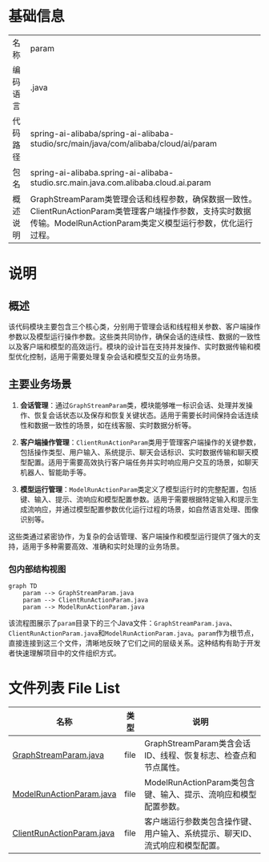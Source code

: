 # 基础信息

|      |      |
|------|------|
| 名称 | param |
| 编码语言 | .java |
| 代码路径 | spring-ai-alibaba/spring-ai-alibaba-studio/src/main/java/com/alibaba/cloud/ai/param |
| 包名 | spring-ai-alibaba.spring-ai-alibaba-studio.src.main.java.com.alibaba.cloud.ai.param |
| 概述说明 | GraphStreamParam类管理会话和线程参数，确保数据一致性。ClientRunActionParam类管理客户端操作参数，支持实时数据传输。ModelRunActionParam类定义模型运行参数，优化运行过程。 |

# 说明

## 概述
该代码模块主要包含三个核心类，分别用于管理会话和线程相关参数、客户端操作参数以及模型运行操作参数。这些类共同协作，确保会话的连续性、数据的一致性以及客户端和模型的高效运行。模块的设计旨在支持并发操作、实时数据传输和模型优化控制，适用于需要处理复杂会话和模型交互的业务场景。

## 主要业务场景
1. **会话管理**：通过`GraphStreamParam`类，模块能够唯一标识会话、处理并发操作、恢复会话状态以及保存和恢复关键状态。适用于需要长时间保持会话连续性和数据一致性的场景，如在线客服、实时数据分析等。
  
2. **客户端操作管理**：`ClientRunActionParam`类用于管理客户端操作的关键参数，包括操作类型、用户输入、系统提示、聊天会话标识、实时数据传输和聊天模型配置。适用于需要高效执行客户端任务并实时响应用户交互的场景，如聊天机器人、智能助手等。

3. **模型运行管理**：`ModelRunActionParam`类定义了模型运行时的完整配置，包括键、输入、提示、流响应和模型配置参数。适用于需要根据特定输入和提示生成流响应，并通过模型配置参数优化运行过程的场景，如自然语言处理、图像识别等。

这些类通过紧密协作，为复杂的会话管理、客户端操作和模型运行提供了强大的支持，适用于多种需要高效、准确和实时处理的业务场景。


### 包内部结构视图

```mermaid
graph TD
    param --> GraphStreamParam.java
    param --> ClientRunActionParam.java
    param --> ModelRunActionParam.java
```

该流程图展示了`param`目录下的三个Java文件：`GraphStreamParam.java`、`ClientRunActionParam.java`和`ModelRunActionParam.java`。`param`作为根节点，直接连接到这三个文件，清晰地反映了它们之间的层级关系。这种结构有助于开发者快速理解项目中的文件组织方式。

# 文件列表 File List

| 名称   | 类型  | 说明 |
|-------|------|-------------|
| [GraphStreamParam.java](GraphStreamParam.md) | file | GraphStreamParam类含会话ID、线程、恢复标志、检查点和节点属性。 |
| [ModelRunActionParam.java](ModelRunActionParam.md) | file | ModelRunActionParam类包含键、输入、提示、流响应和模型配置参数。 |
| [ClientRunActionParam.java](ClientRunActionParam.md) | file | 客户端运行参数类包含操作键、用户输入、系统提示、聊天ID、流式响应和模型配置。 |


